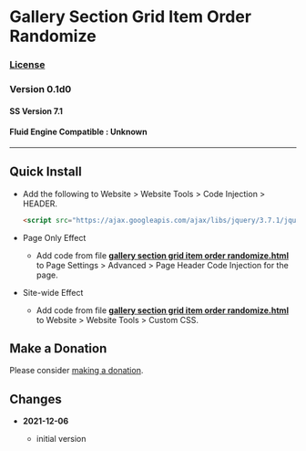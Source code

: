 # Gallery Section Grid Item Order Randomize

### [License][99]

### Version 0.1d0

#### SS Version 7.1

#### Fluid Engine Compatible : Unknown

---

## Quick Install

* Add the following to Website > Website Tools > Code Injection > HEADER.
  
  ```html
  <script src="https://ajax.googleapis.com/ajax/libs/jquery/3.7.1/jquery.min.js"></script>
  ```
  
* Page Only Effect
  
  * Add code from file
    **[gallery section grid item order randomize.html](gallery%20section%20grid%20item%20order%20randomize.html#L1)**
    to Page Settings > Advanced > Page Header Code Injection for the page.
    
* Site-wide Effect
  
  * Add code from file
    **[gallery section grid item order randomize.html](gallery%20section%20grid%20item%20order%20randomize.html#L1)**
    to Website > Website Tools > Custom CSS.

## Make a Donation

Please consider
[making a donation](https://github.com/tomsWebConsulting/twcsl#make-a-donation).

## Changes

<!-- * **2021-09-18**

  * changed name from Add One Left Class to Product Detail Page to Store Product
    Detail One Left Class Add
  * use twcsl
  * bumped version to 0.2d0
  -->
* **2021-12-06**

  * initial version

[99]: https://github.com/tomsWebConsulting/twcsl/blob/main/LICENSE.txt#L1
